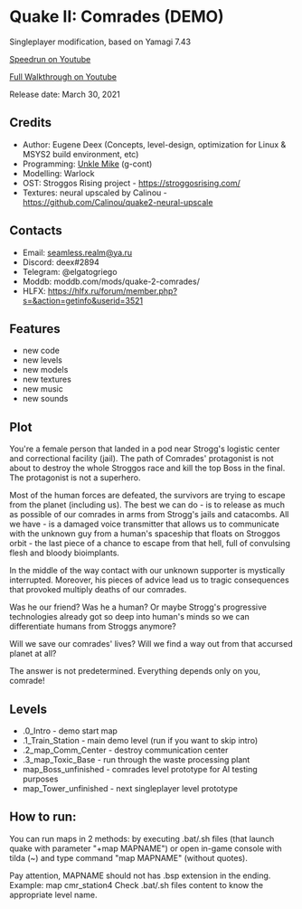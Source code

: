 # Quake II: Comrades (DEMO)
Singleplayer modification, based on Yamagi 7.43

[Speedrun on Youtube](https://www.youtube.com/watch?v=WYMpFjncamg)

[Full Walkthrough on Youtube](https://www.youtube.com/watch?v=dfxtrlPgthE)

Release date: March 30, 2021

## Credits
* Author: Eugene Deex (Concepts, level-design, optimization for Linux & MSYS2 build environment, etc)
* Programming: [Unkle Mike](https://www.moddb.com/engines/xash3d-engine) (g-cont)
* Modelling: Warlock
* OST: Stroggos Rising project - https://stroggosrising.com/
* Textures: neural upscaled by Calinou - https://github.com/Calinou/quake2-neural-upscale

## Contacts 
* Email: seamless.realm@ya.ru
* Discord: deex#2894
* Telegram: @elgatogriego
* Moddb: moddb.com/mods/quake-2-comrades/
* HLFX: https://hlfx.ru/forum/member.php?s=&action=getinfo&userid=3521

## Features
+ new code
+ new levels
+ new models
+ new textures
+ new music
+ new sounds

## Plot

You're a female person that landed in a pod near Strogg's logistic center and correctional facility (jail). The path of Comrades' protagonist is not about to destroy the whole Stroggos race and kill the top Boss in the final. The protagonist is not a superhero.  

Most of the human forces are defeated, the survivors are trying to escape from the planet (including us). The best we can do - is to release as much as possible of our comrades in arms from Strogg's jails and catacombs. All we have - is a damaged voice transmitter that allows us to communicate with the unknown guy from a human's spaceship that floats on Stroggos orbit - the last piece of a chance to escape from that hell, full of convulsing flesh and bloody bioimplants.

In the middle of the way contact with our unknown supporter is mystically interrupted. Moreover, his pieces of advice lead us to tragic consequences that provoked multiply deaths of our comrades.

Was he our friend? Was he a human? Or maybe Strogg's progressive technologies already got so deep into human's minds so we can differentiate humans from Stroggs anymore? 

Will we save our comrades' lives? Will we find a way out from that accursed planet at all?

The answer is not predetermined. Everything depends only on you, comrade!


## Levels

* .0_Intro -  demo start map
* .1_Train_Station - main demo level (run if you want to skip intro)
* .2_map_Comm_Center - destroy communication center
* .3_map_Toxic_Base - run through the waste processing plant
* map_Boss_unfinished - comrades level prototype for AI testing purposes
* map_Tower_unfinished - next singleplayer level prototype

## How to run:

You can run maps in 2 methods: by executing .bat/.sh files (that launch quake with parameter "+map MAPNAME") or open in-game console with tilda (~) and type command "map MAPNAME" (without quotes).

Pay attention, MAPNAME should not has .bsp extension in the ending. 
Example:  map cmr_station4
Check .bat/.sh files content to know the appropriate level name.




